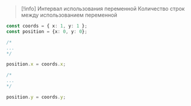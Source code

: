 >[!info] Интервал использования переменной
>Количество строк между использованием переменной

```ts
const coords = { x: 1, y: 1 };
const position = {x: 0, y: 0};

/*
...
*/

position.x = coords.x;

/*
...
*/

position.y = coords.y;
```